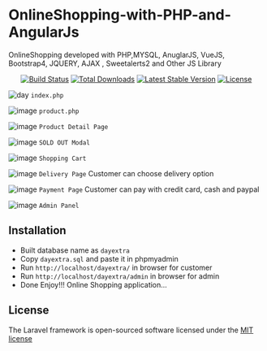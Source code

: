 # OnlineShopping-with-PHP-and-AngularJs
OnlineShopping developed with PHP,MYSQL, AnuglarJS, VueJS, Bootstrap4,  JQUERY, AJAX , Sweetalerts2 and Other JS Library




<p align="center">
<a href="https://travis-ci.org/laravel/framework"><img src="https://travis-ci.org/laravel/framework.svg" alt="Build Status"></a>
<a href="https://packagist.org/packages/laravel/framework"><img src="https://poser.pugx.org/laravel/framework/d/total.svg" alt="Total Downloads"></a>
<a href="https://packagist.org/packages/laravel/framework"><img src="https://poser.pugx.org/laravel/framework/v/stable.svg" alt="Latest Stable Version"></a>
<a href="https://packagist.org/packages/laravel/framework"><img src="https://poser.pugx.org/laravel/framework/license.svg" alt="License"></a>

</p>

![day](https://user-images.githubusercontent.com/29988949/57095418-a68c1200-6cc7-11e9-8c1e-c581c6a362a7.PNG)
`index.php`

![image](https://user-images.githubusercontent.com/29988949/57096124-54e48700-6cc9-11e9-8f3c-c52441975fe3.png)
`product.php`

![image](https://user-images.githubusercontent.com/29988949/69490809-7feb1f80-0e41-11ea-8c74-8dfe5aeff09d.png)
`Product Detail Page`


![image](https://user-images.githubusercontent.com/29988949/57096550-6e3a0300-6cca-11e9-9dc7-8adf6077509f.png)
`SOLD OUT Modal`

![image](https://user-images.githubusercontent.com/29988949/69490987-e4a77980-0e43-11ea-87d1-4f9dd9b6914b.png)
`Shopping Cart`

![image](https://user-images.githubusercontent.com/29988949/57097708-47c99700-6ccd-11e9-9225-fe696fb6c625.png)
`Delivery Page` Customer can choose delivery option

![image](https://user-images.githubusercontent.com/29988949/57097902-b73f8680-6ccd-11e9-95bf-423b990a7b16.png)
`Payment Page` Customer can pay with credit card, cash and paypal

![image](https://user-images.githubusercontent.com/29988949/57096349-e8b65300-6cc9-11e9-8f9b-a1fe64e2c156.png)
`Admin Panel`


## Installation
 - Built database name as `dayextra`
 - Copy `dayextra.sql` and paste it in phpmyadmin
 - Run `http://localhost/dayextra/` in browser for customer
 - Run `http://localhost/dayextra/admin` in browser for admin
 - Done Enjoy!!! Online Shopping application...
  

## License

The Laravel framework is open-sourced software licensed under the [MIT license](https://opensource.org/licenses/MIT)
